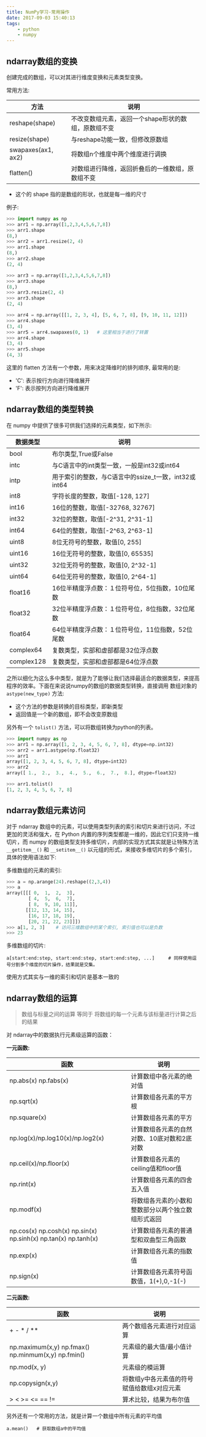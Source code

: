```yaml
---
title: NumPy学习-常用操作
date: 2017-09-03 15:40:13
tags:
    - python
    - numpy
---
```


## ndarray数组的变换

创建完成的数组，可以对其进行维度变换和元素类型变换。

常用方法:

|方法|说明|
|---|---|
|reshape(shape)|不改变数组元素，返回一个shape形状的数组，原数组不变|
|resize(shape)|与reshape功能一致，但修改原数组|
|swapaxes(ax1, ax2)|将数组n个维度中两个维度进行调换|
|flatten()|对数组进行降维，返回折叠后的一维数组，原数组不变|

- 这个的 shape 指的是数组的形状，也就是每一维的尺寸

例子:

```python
>>> import numpy as np
>>> arr1 = np.array([1,2,3,4,5,6,7,8])
>>> arr1.shape
(8,)
>>> arr2 = arr1.resize(2, 4)
>>> arr1.shape
(8,)
>>> arr2.shape
(2, 4)

>>> arr3 = np.array([1,2,3,4,5,6,7,8])
>>> arr3.shape
(8,)
>>> arr3.resize(2, 4)
>>> arr3.shape
(2, 4)

>>> arr4 = np.array([[1, 2, 3, 4], [5, 6, 7, 8], [9, 10, 11, 12]])
>>> arr4.shape
(3, 4)
>>> arr5 = arr4.swapaxes(0, 1)   # 这里相当于进行了转置
>>> arr4.shape
(3, 4)
>>> arr5.shape
(4, 3)
```

这里的 flatten 方法有一个参数，用来决定降维时的排列顺序, 最常用的是:

- 'C': 表示按行方向进行降维展开
- 'F': 表示按列方向进行降维展开

## ndarray数组的类型转换

在 numpy 中提供了很多可供我们选择的元素类型，如下所示:

|数据类型|说明|
|---|---|
|bool|布尔类型,True或False|
|intc|与C语言中的int类型一致，一般是int32或int64|
|intp|用于索引的整数，与C语言中的ssize_t一致，int32或int64|
|int8|字符长度的整数，取值[-128, 127]|
|int16|16位的整数，取值[-32768, 32767]|
|int32|32位的整数，取值[-2^31, 2^31-1]|
|int64|64位的整数，取值[-2^63, 2^63-1]|
|uint8|8位无符号的整数，取值[0, 255]|
|uint16|16位无符号的整数，取值[0, 65535]|
|uint32|32位无符号的整数，取值[0, 2^32-1]|
|uint64|64位无符号的整数，取值[0, 2^64-1]|
|float16|16位半精度浮点数：１位符号位，5位指数，10位尾数|
|float32|32位半精度浮点数：１位符号位，8位指数，32位尾数|
|float64|64位半精度浮点数：１位符号位，11位指数，52位尾数|
|complex64|复数类型，实部和虚部都是32位浮点数|
|complex128|复数类型，实部和虚部都是64位浮点数|

之所以细化为这么多中类型，就是为了能够让我们选择最适合的数据类型，来提高程序的效率。下面在来说说numpy的数组的数据类型转换，直接调用 数组对象的 `astype(new_type)` 方法:

- 这个方法的参数是转换的目标类型，即新类型
- 返回值是一个新的数组，即不会改变原数组

另外有一个 `tolist()` 方法，可以将数组转换为python的列表。

```python
>>> import numpy as np
>>> arr1 = np.array([1, 2, 3, 4, 5, 6, 7, 8], dtype=np.int32)
>>> arr2 = arr1.astype(np.float32)
>>> arr1
array([1, 2, 3, 4, 5, 6, 7, 8], dtype=int32)
>>> arr2
array([ 1.,  2.,  3.,  4.,  5.,  6.,  7.,  8.], dtype=float32)

>>> arr1.tolist()
[1, 2, 3, 4, 5, 6, 7, 8]
```

## ndarray数组元素访问

对于 ndarray 数组中的元素，可以使用类型列表的索引和切片来进行访问，不过更加的灵活和强大，在 Python 内置的序列类型都是一维的，因此它们只支持一维切片，而 numpy 的数组类型支持多维切片，内部的实现方式其实就是让特殊方法`__getitem__()` 和 `__setitem__()` 以元组的形式，来接收多维切片的多个索引，具体的使用语法如下:


多维数组的元素的索引:

```python
>>> a = np.arange(24).reshape((2,3,4))
>>> a 
array([[[ 0,  1,  2,  3],
        [ 4,  5,  6,  7],
        [ 8,  9, 10, 11]],
       [[12, 13, 14, 15],
        [16, 17, 18, 19],
        [20, 21, 22, 23]]])
>>> a[1, 2, 3]    # 访问三维数组中的某个索引, 索引值也可以是负数
>>> 23
```

多维数组的切片:

```
a[start:end:step, start:end:step, start:end:step, ...]     # 同样使用逗号分割多个维度的切片操作，结果就是交集。
```

使用方式其实与一维的索引和切片是基本一致的

## ndarray数组的运算

> 数组与标量之间的运算 等同于 将数组的每一个元素与该标量进行计算之后的结果

对 ndarray中的数据执行元素级运算的函数：

**一元函数:**

|函数|说明|
|---|---|
|np.abs(x)  np.fabs(x)|计算数组中各元素的绝对值|
|np.sqrt(x)|计算数组各元素的平方根|
|np.square(x)|计算数组各元素的平方|
|np.log(x)/np.log10(x)/np.log2(x)|计算数组各元素的自然对数、10底对数和2底对数|
|np.ceil(x)/np.floor(x)|计算数组各元素的ceiling值和floor值|
|np.rint(x)|计算数组各元素的四舍五入值|
|np.modf(x)|将数组各元素的小数和整数部分以两个独立数组形式返回|
|np.cos(x) np.cosh(x) np.sin(x) np.sinh(x) np.tan(x) np.tanh(x)|计算数组各元素的普通型和双曲型三角函数|
|np.exp(x)|计算数组各元素的指数值|
|np.sign(x)|计算数组各元素符号函数值，1(+),0,-1(-)|

**二元函数:**

|函数|说明|
|---|---|
|+ - * / **|两个数组各元素进行对应运算|
|np.maximum(x,y)  np.fmax() np.minmum(x,y) np.fmin()|元素级的最大值/最小值计算|
|np.mod(x, y)|元素级的模运算|
|np.copysign(x,y)|将数组y中各元素值的符号赋值给数组x对应元素|
|> < >= <= == !=|算术比较，结果为布尔值|


另外还有一个常用的方法，就是计算一个数组中所有元素的平均值

```
a.mean()   # 获取数组a中的平均值
```

